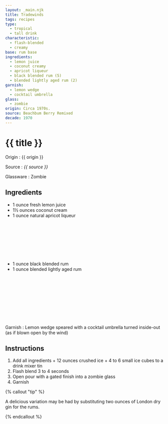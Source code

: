 ```yaml
---
layout: _main.njk
title: Tradewinds
tags: recipes
type:
  - tropical
  - tall drink
characteristic:
  - flash-blended
  - creamy
base: rum base
ingredients:
  - lemon juice
  - coconut creamy
  - apricot liqueur
  - black blended rum (5)
  - blended lightly aged rum (2)
garnish:
  - lemon wedge
  - cocktail umbrella
glass:
  - zombie
origin: Circa 1970s.
source: Beachbum Berry Remixed
decade: 1970
---
```


<!-- markdownlint-disable MD025 -->
# {{ title }}
<!-- markdownlint-disable MD025 -->

Origin
  : {{ origin }}

Source
  : <cite>{{ source }}</cite>

Glassware
  : Zombie

## Ingredients

- 1 ounce fresh lemon juice
- 1&frac12; ounces coconut cream
- 1 ounce natural apricot liqueur
- 1 ounce black blended rum<icon-l space="1em" class="bigger" label="(5)"><span class="with-icon"><svg class="icon"><use href="/assets/images/icons/circle-5.svg#circle-5"></use></svg></span></icon-l>
- 1 ounce blended lightly aged rum<icon-l space="1em" class="bigger" label="(2)"><span class="with-icon"><svg class="icon"><use href="/assets/images/icons/circle-2.svg#circle-2"></use></svg></span></icon-l>

Garnish
  : Lemon wedge speared with a cocktail umbrella turned inside-out (as if blown open by the wind)

## Instructions

1. Add all ingredients + 12 ounces crushed ice + 4 to 6 small ice cubes to a drink mixer tin
2. Flash blend 3 to 4 seconds
3. Open pour with a gated finish into a zombie glass
4. Garnish

<!-- markdownlint-disable MD012 -->

{% callout "tip" %}
<!-- markdownlint-enable MD012 -->

  A delicious variation may be had by substituting two ounces of London dry gin for the rums.

{% endcallout %}
